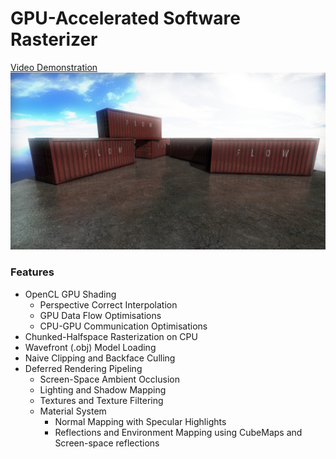 # GPU-Accelerated Software Rasterizer
[Video Demonstration](https://www.youtube.com/watch?v=yXUcj-AIQ24)
![alt text](preview.png "Preview")
### Features
* OpenCL GPU Shading
  * Perspective Correct Interpolation
  * GPU Data Flow Optimisations
  * CPU-GPU Communication Optimisations
* Chunked-Halfspace Rasterization on CPU
* Wavefront (.obj) Model Loading
* Naive Clipping and Backface Culling
* Deferred Rendering Pipeling
  * Screen-Space Ambient Occlusion
  * Lighting and Shadow Mapping
  * Textures and Texture Filtering
  * Material System
    * Normal Mapping with Specular Highlights
    * Reflections and Environment Mapping using CubeMaps and Screen-space reflections
